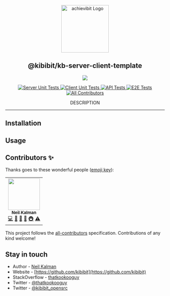 <p align="center">
  <a href="https://github.com/Kibibit/kb-server-client-template/" target="blank"><img src="http://kibibit.io/kibibit-assets/template-logo.png" width="150" alt="achievibit Logo" />
  </a>
  <h2 align="center">
    @kibibit/kb-server-client-template
  </h2>
</p>
<p align="center">
  <a href="https://www.npmjs.com/package/@kibibit/kb-server-client-template"><img src="https://img.shields.io/npm/v/@kibibit/kb-server-client-template/latest.svg?style=for-the-badge&logo=npm&color=CB3837"></a>
</p>
<p align="center">
<a href="https://github.com/Kibibit/kb-server-client-template/actions/workflows/server-unit-tests.yml">
  <img src="https://github.com/Kibibit/kb-server-client-template/actions/workflows/server-unit-tests.yml/badge.svg?style=flat-square" alt="Server Unit Tests">
</a>
<a href="https://github.com/Kibibit/kb-server-client-template/actions/workflows/client-unit-tests.yml">
  <img src="https://github.com/Kibibit/kb-server-client-template/actions/workflows/client-unit-tests.yml/badge.svg?style=flat-square" alt="Client Unit Tests">
</a>
<a href="https://github.com/Kibibit/kb-server-client-template/actions/workflows/api-tests.yml">
  <img src="https://github.com/Kibibit/kb-server-client-template/actions/workflows/api-tests.yml/badge.svg?style=flat-square" alt="API Tests">
</a>
<a href="https://github.com/Kibibit/kb-server-client-template/actions/workflows/e2e-tests.yml">
  <img src="https://github.com/Kibibit/kb-server-client-template/actions/workflows/e2e-tests.yml/badge.svg?style=flat-square" alt="E2E Tests">
</a>
 <!-- ALL-CONTRIBUTORS-BADGE:START - Do not remove or modify this section -->
<a href="#contributors-"><img src="https://img.shields.io/badge/all_contributors-1-orange.svg?style=flat-square" alt="All Contributors"></a>
<!-- ALL-CONTRIBUTORS-BADGE:END -->
</p>
<p align="center">
  DESCRIPTION
</p>
<hr>

## Installation
## Usage

## Contributors ✨

Thanks goes to these wonderful people ([emoji key](https://allcontributors.org/docs/en/emoji-key)):
<!-- ALL-CONTRIBUTORS-LIST:START - Do not remove or modify this section -->
<!-- prettier-ignore-start -->
<!-- markdownlint-disable -->
<table>
  <tr>
    <td align="center"><a href="http://thatkookooguy.kibibit.io/"><img src="https://avatars3.githubusercontent.com/u/10427304?v=4?s=100" width="100px;" alt=""/><br /><sub><b>Neil Kalman</b></sub></a><br /><a href="https://github.com/Kibibit/kb-server-client-template/commits?author=Thatkookooguy" title="Code">💻</a> <a href="https://github.com/Kibibit/kb-server-client-template/commits?author=Thatkookooguy" title="Documentation">📖</a> <a href="#design-Thatkookooguy" title="Design">🎨</a> <a href="#maintenance-Thatkookooguy" title="Maintenance">🚧</a> <a href="#infra-Thatkookooguy" title="Infrastructure (Hosting, Build-Tools, etc)">🚇</a> <a href="https://github.com/Kibibit/kb-server-client-template/commits?author=Thatkookooguy" title="Tests">⚠️</a></td>
  </tr>
</table>

<!-- markdownlint-restore -->
<!-- prettier-ignore-end -->

<!-- ALL-CONTRIBUTORS-LIST:END -->

This project follows the [all-contributors](https://github.com/all-contributors/all-contributors) specification. Contributions of any kind welcome!

## Stay in touch

- Author - [Neil Kalman](https://github.com/thatkookooguy)
- Website - [https://github.com/kibibit](https://github.com/kibibit)
- StackOverflow - [thatkookooguy](https://stackoverflow.com/users/1788884/thatkookooguy)
- Twitter - [@thatkookooguy](https://twitter.com/thatkookooguy)
- Twitter - [@kibibit_opensrc](https://twitter.com/kibibit_opensrc)

